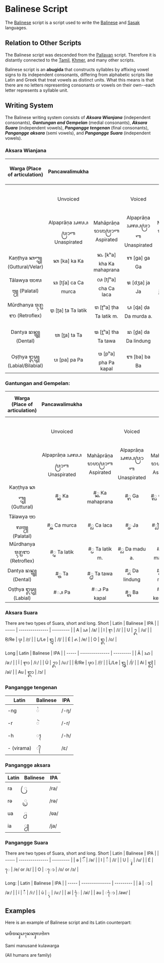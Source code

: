 # Balinese Script

The [Balinese](https://en.wikipedia.org/wiki/Balinese_script) script is a script used to write the [Balinese](https://en.wikipedia.org/wiki/Balinese_language "Balinese language") and [Sasak](https://en.wikipedia.org/wiki/Sasak_language "Sasak language") languages.


## Relation to Other Scripts

The Balinese script was descended from the [Pallavan](https://en.wikipedia.org/wiki/Pallava_script) script. Therefore it is distantly connected to the [Tamil](https://en.wikipedia.org/wiki/Tamil_script), [Khmer](https://en.wikipedia.org/wiki/Khmer_script), and many other scripts.

Balinese script is an **abugida** that constructs syllables by affixing vowel signs to its independent consonants, differing from alphabetic scripts like Latin and Greek that treat vowels as distinct units. What this means is that there are no letters representing consonants or vowels on their own--each letter represents a syllable unit. 


## Writing System
The Balinese writing system consists of ***Aksara Wianjana*** (independent consonants), ***Gantungan  and  Gempelan*** (medial consonants), ***Aksara Suara*** (independent vowels), ***Pangangge tengenan*** (final consonants), ***Pangangge aksara*** (semi vowels), and ***Pangangge Suara*** (independent vowels).

### Aksara Wianjana

|  Warga (Place of articulation)  |         Pancawalimukha          |                               |                                 |                                 |                       | Ardhasuara ᬅᬭ᭄ᬥᬲ᭄ᬯᬭ (Semivowels) | Ūṣma ᬊᬱ᭄ᬫ (Fricatives) | Wisarga ᬯᬶᬲᬭ᭄ᬕ (Glottal) |
|:-------------------------------:|:-------------------------------:|:-----------------------------:|:-------------------------------:|:-------------------------------:|:---------------------:|:--------------------------------:|:----------------------:|:-----------------------:|
|                                 |             Unvoiced            |                               |              Voiced             |                                 | Anunāsika ᬅᬦᬸᬦᬲᬶᬓ Nasal |                                  |                        |                         |
|                                 | Alpaprāṇa ᬅᬮ᭄ᬧᬧ᭄ᬭᬵᬡ Unaspirated | Mahāprāṇa ᬫᬵᬳᬵᬧ᭄ᬭᬵᬡ Aspirated | Alpaprāṇa ᬅᬮ᭄ᬧᬧ᭄ᬭᬵᬡ Unaspirated |  Mahāprāṇa ᬫᬵᬳᬵᬧ᭄ᬭᬵᬡ Aspirated  |                       |                                  |                        |                         |
| Kaṇṭhya ᬓᬡ᭄ᬞ᭄ᬬ (Guttural/Velar) |          ᬓ [ka] ka Ka         |    ᬔ [kʰa] kha Ka mahaprana  |          ᬕ [ɡa] ga Ga         |       ᬖ [ɡʱa] gha Ga gora      |    ᬗ [ŋa] nga Nga   |                                  |                        |     ᬳ [ha] ha Ha     |
|     Tālawya ᬢᬵᬮᬯ᭄ᬬ (Palatal)    |      ᬘ [tʃa] ca Ca murca      |     ᬙ [tʃʰa] cha Ca laca    |         ᬚ [dʒa] ja Ja        |      ᬛ [dʒʱa] jha Ja jera      |    ᬜ [ɲa] nya Nya   |          ᬬ [ja] ya Ya          |  ᬰ [ɕa] śa ça Sa saga |                         |
| Mūrdhanya ᬫᬹᬭ᭄ᬠᬜ (Retroflex)     | ᬝ [ʈa] ṭa Ta latik             | ᬞ [ʈʰa] ṭha Ta latik m.     | ᬟ [ɖa] ḍa Da murda a.         | ᬠ [ɖʱa] ḍha Da murda m.       | ᬡ [ɳa] ṇa Na rambat  | ᬭ [ra] ra Ra                   | ᬱ [ʂa] ṣa Sa sapa     |                         |
|      Dantya ᬤᬦ᭄ᬢ᭄ᬬ (Dental)     |          ᬢ [t̪a] ta Ta         |      ᬣ [t̪ʰa] tha Ta tawa     |      ᬤ [d̪a] da Da lindung     |       ᬥ [d̪ʱa] dha Da madu      | ᬦ [n̪a] na Na kojong |          ᬮ [l̪a] la La          |  ᬲ [sa] sa Sa danti |                         |
| Oṣṭhya ᬑᬱ᭄ᬞ᭄ᬬ (Labial/Bilabial) | ᬧ [pa] pa Pa                  | ᬨ [pʰa] pha Pa kapal         | ᬩ [ba] ba Ba                  |   ᬪ [bʱa] bha Ba kembang | ᬫ [ma] ma Ma        | ᬯ [wa] wa Wa                   |                        |                         |

### Gantungan  and  Gempelan: 

| Warga (Place of articulation) |          Pancawalimukha         |                               |                                 |                               |                       | Ardhasuara ᬅᬭ᭄ᬥᬲ᭄ᬯᬭ (Semivowels) | Ūṣma ᬊᬱ᭄ᬫ (Fricatives) | Wisarga ᬯᬶᬲᬭ᭄ᬕ (Glottal) |
|:-----------------------------:|:-------------------------------:|:-----------------------------:|:-------------------------------:|:-----------------------------:|:---------------------:|:--------------------------------:|:----------------------:|:-----------------------:|
|                               |             Unvoiced            |                               |              Voiced             |                               | Anunāsika ᬅᬦᬸᬦᬲᬶᬓ Nasal |                                  |                        |                         |
|                               | Alpaprāṇa ᬅᬮ᭄ᬧᬧ᭄ᬭᬵᬡ Unaspirated | Mahāprāṇa ᬫᬵᬳᬵᬧ᭄ᬭᬵᬡ Aspirated | Alpaprāṇa ᬅᬮ᭄ᬧᬧ᭄ᬭᬵᬡ Unaspirated | Mahāprāṇa ᬫᬵᬳᬵᬧ᭄ᬭᬵᬡ Aspirated |                       |                                  |                        |                         |
|   Kaṇṭhya ᬓᬡ᭄ᬞ᭄ᬬ (Guttural)   |             #◌᭄ᬓ Ka             |       #◌᭄ᬔ Ka mahaprana       |             #◌᭄ᬕ Ga             |          #◌᭄ᬖ Ga gora         |        #◌᭄ᬗ Nga       |                                  |                        |         #◌᭄ᬳ Ha         |
|    Tālawya ᬢᬵᬮᬯ᭄ᬬ (Palatal)   |          #◌᭄ᬘ Ca murca          |          #◌᭄ᬙ Ca laca         |             #◌᭄ᬚ Ja             |          #◌᭄ᬛ Ja jera         |        #◌᭄ᬜ Nya       |              #◌᭄ᬬ Ya             |      #◌᭄ᬰ Sa saga      |                         |
| Mūrdhanya ᬫᬹᬭ᭄ᬠᬜ (Retroflex)   | #◌᭄ᬝ Ta latik                   | #◌᭄ᬞ Ta latik m.              | #◌᭄ᬟ Da madu a.                 | #◌᭄ᬠ Da madu m.               | #◌᭄ᬡ Na rambat        | #◌᭄ᬭ Ra                          | #◌᭄ᬱ Sa sapa           |                         |
|     Dantya ᬤᬦ᭄ᬢ᭄ᬬ (Dental)    |             #◌᭄ᬢ Ta             |          #◌᭄ᬣ Ta tawa         |         #◌᭄ᬤ Da lindung         |          #◌᭄ᬥ Da madu         |     #◌᭄ᬦ Na kojong    |              #◌᭄ᬮ La             |      #◌᭄ᬲ Sa danti     |                         |
| Oṣṭhya ᬑᬱ᭄ᬞ᭄ᬬ (Labial)        | #◌᭄ᬧ Pa                         | #◌᭄ᬨ Pa kapal                 | #◌᭄ᬩ Ba                         | #◌᭄ᬪ Ba kembang               | #◌᭄ᬫ Ma               | #◌᭄ᬯ Wa                          |                        |                         |

### Aksara Suara
There are two types of Suara, short and long.
Short
| Latin | Balinese  | IPA       |
| ----- | --------------- | --------- |
| A     | ᬅ              | /a/       |
| I     | ᬇ              | /i/       |
| U     | ᬉ              | /u/       |
| Ṛ/Re     | ᬋ              | /ṛ/       |
| Ḷ/Le     | ᬍ              | /ḷ/       |
| É     | ᬏ              | /e/       |
| O     | ᬑ              | /o/       |

Long
| Latin | Balinese  | IPA       |
| ----- | --------------- | --------- |
| Ā     | ᬆ              | /a:/       |
| Ī     | ᬈ              | /i:/       |
| Ū     | ᬊ              | /u:/       |
| Ṝ/Re     | ᬌ              | /ṝ/       |
| Ḹ/Le     | ᬎ              | /ḹ/       |
| Ai     | ᬐ            | /ai/       |
| Au     | ᬒ            | /ɔ/       |

### Pangangge tengenan
| Latin | Balinese  | IPA       |
| ----- | --------------- | --------- |
| -ng     | ᬂ              | /-ŋ/       |
| -r     | ᬃ              | /-r/       |
| -h     | ᬄ              | /-h/       |
| - (virama)     | ᭄              | /ɛ/       |

### Pangangge aksara
| Latin | Balinese  | IPA       |
| ----- | --------------- | --------- |
| ra     | ◌᭄ᬭ              | /ra/       |
| rə     | ᬺ              | /rə/       |
| ua     | ◌᭄ᬯ              | /ʋa/       |
| ia     | ◌᭄ᬬ              | /ja/       |


### Pangangge Suara
There are two types of Suara, short and long.
Short
| Latin | Balinese  | IPA       |
| ----- | --------------- | --------- |
| ə     |  ᭂ              | /ə/       |
| I     |  ᬶ              | /i/       |
| U     |  ᬸ              | /u/       |
| É     |  ᬾ              | /e/ or /ɛ/       |
| O     | ◌ᭀ            | /o/ or /ɔ/       |

Long: 
| Latin | Balinese  | IPA       |
| ----- | --------------- | --------- |
| ā     |  ᬵ              | /a:/       |
| ī     |  ᬷ              | /i:/       |
| ū     |  ᬹ              | /u:/       |
| ai     | ᬿ              | /ai/       |
| au     |  ◌ᭁ           | /aw/       |


## Examples

Here is an example of Balinese script and its Latin counterpart:

ᬱᬫᬶ​ᬫᬦᬸᬲᬦᬾ​ᬓᬸᬮᬯᬃᬕ

Sami manusané kulawarga

(All humans are family)
